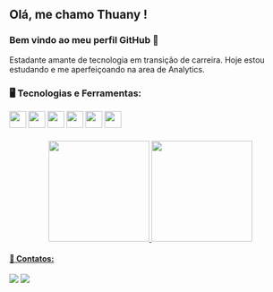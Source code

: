 ## Olá, me chamo Thuany ! 
### Bem vindo ao meu perfil GitHub 👋

Estadante amante de tecnologia em transição de carreira. Hoje estou estudando e me aperfeiçoando na area de Analytics.

### 🖥️ Tecnologias e Ferramentas: 
<div>
  <img src="https://cdn.jsdelivr.net/gh/devicons/devicon/icons/html5/html5-original.svg" width="30" height="30"/> 
  <img src="https://cdn.jsdelivr.net/gh/devicons/devicon/icons/css3/css3-original.svg" width="30" height="30"/> 
  <img src="https://cdn.jsdelivr.net/gh/devicons/devicon/icons/javascript/javascript-original.svg" width="30" height="30"/> 
  <img src="https://cdn.jsdelivr.net/gh/devicons/devicon/icons/python/python-original.svg" width="30" height="30"/>
  <img src="https://cdn.jsdelivr.net/gh/devicons/devicon/icons/mysql/mysql-original.svg" width="30" height="30"/> 
  <img src="https://cdn.jsdelivr.net/gh/devicons/devicon/icons/jupyter/jupyter-original-wordmark.svg" width="30" height="30"/>      
</div>
  
####

<div align="center">
  <a href="https://github.com/thuanyvermelho">
  <img height="180em" src="https://github-readme-stats.vercel.app/api?username=thuanyvermelho&show_icons=true&theme=aura&include_all_commits=true&count_private=true"/>
  <img height="180em" src="https://github-readme-stats.vercel.app/api/top-langs/?username=thuanyvermelho&layout=compact&langs_count=7&theme=aura"/>
</div>

####
   
#### 📩 Contatos:

<div>
<a href ="mailto:thuanyvermelho@gmail.com"><img src="https://img.shields.io/badge/Gmail-D14836?style=for-the-badge&logo=gmail&logoColor=white" 
target="_blank"></a>
<a href="[https://www.linkedin.com/in/thuanyvermelho/](https://www.linkedin.com/in/thuanyvermelho/)" target="_blank"><img src="https://img.shields.io/badge/-LinkedIn-%230077B5?style=for-the-badge&logo=linkedin&logoColor=white" target="_blank"></a>   
</div>
          
          

